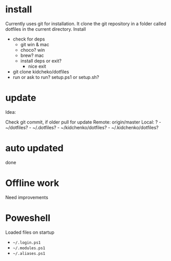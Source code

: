 # install

Currently uses git for installation. It clone the git repository in a folder called dotfiles in the current directory.
Install
- check for deps
    - git win & mac
    - choco? win
    - brew? mac
    - install deps or exit?
        - nice exit
- git clone kidcheko/dotfiles
- run or ask to run? setup.ps1 or setup.sh?

# update

Idea:

Check git commit, if older pull for update
Remote: origin/master
Local: ?
    - ~/dotfiles?
    - ~/.dotfiles?
    - ~/kidchenko/dotfiles?
    - ~/.kidchenko/dotfiles?

# auto updated

done

# Offline work

Need improvements


# Poweshell

Loaded files on startup

- `~/.login.ps1`
- `~/.modules.ps1`
- `~/.aliases.ps1`

